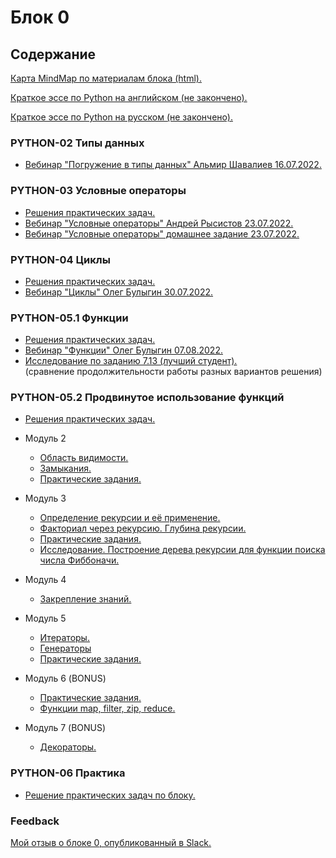 # Блок 0

## Содержание

[Карта MindMap по материалам блока (html).](https://cloud.mail.ru/public/ex85/fW9msGEwq)

[Краткое эссе по Python на английском (не закончено).](/synopsis/block_0/00_DSPR_PYTHON_english.ipynb)

[Краткое эссе по Python на русском (не закончено).](/synopsis/block_0/00_DSPR_PYTHON_russian.ipynb)

### PYTHON-02 Типы данных

* [Вебинар "Погружение в типы данных" Альмир Шавалиев 16.07.2022.](/synopsis/block_0/00_python-02_Вебинар_2022.07.16_Альмир_Шавалиев.ipynb)

### PYTHON-03 Условные операторы

* [Решения практических задач.](/synopsis/block_0/PYTHON-03)
* [Вебинар "Условные операторы" Андрей Рысистов 23.07.2022.](/synopsis/block_0/00_python-03_Вебинар_2022.07.23_Условные_операторы_Андрей_Рысистов.ipynb)
* [Вебинар "Условные операторы" домашнее задание 23.07.2022.](/synopsis/block_0/00_python-03_Вебинар_2022.07.23_Условные_операторы_Домашнее_задание.ipynb)

### PYTHON-04 Циклы

* [Решения практических задач.](/synopsis/block_0/PYTHON-04)
* [Вебинар "Циклы" Олег Булыгин 30.07.2022.](/synopsis/block_0/00_python-04_Вебинар_2022.07.30_Циклы_Олег_Булыгин.ipynb)

### PYTHON-05.1 Функции

* [Решения практических задач.](/synopsis/block_0/PYTHON-05.1)
* [Вебинар "Функции" Олег Булыгин 07.08.2022.](/synopsis/block_0/00_python-05_1_Вебинар_2022.08.07_Функции_Олег_Булыгин.ipynb)
* [Исследование по заданию 7.13 (лучший студент).](/synopsis/block_0/00_python-05-1_задание_7_13.ipynb) <br> (сравнение продолжительности работы разных вариантов решения)

### PYTHON-05.2 Продвинутое использование функций

* [Решения практических задач.](/synopsis/block_0/PYTHON-05.2)

* Модуль 2 
    * [Область видимости.](/synopsis/block_0/000_python-05-2_2_0_Область_видимости_переменных.ipynb)
    * [Замыкания.](/synopsis/block_0/00_python-05-2_2_1_Замыкание.ipynb)
    * [Практические задания.](/synopsis/block_0/00_python-05-2_2_2_Практические_задания.ipynb)
* Модуль 3
    * [Определение рекурсии и её применение.](/synopsis/block_0/00_python-05-2_3_1_Определение_рекурсии_и_её_применение.ipynb)
    * [Факториал через рекурсию. Глубина рекурсии.](/synopsis/block_0/00_python-05-2_3_2_Факториал_Глубина_рекурсии.ipynb)
    * [Практические задания.](/synopsis/block_0/00_python-05-2_3_3_Рекурсия_Практические_задания.ipynb)
    * [Исследование. Построение дерева рекурсии для функции поиска числа Фиббоначи.](/synopsis/block_0/00_python-05-2_3_4_Рекурсия_Исследование_Дерево.ipynb)
* Модуль 4
    * [Закрепление знаний.](/synopsis/block_0/00_python-05-2_4_Закрепление_знаний.ipynb)
* Модуль 5
    * [Итераторы.](/synopsis/block_0/00_python-05-2_5_1_Итераторы.ipynb)
    * [Генераторы](/synopsis/block_0/00_python-05-2_5_2_Генераторы.ipynb)
    * [Практические задания.](/synopsis/block_0/00_python-05-2_5_3_Практические_задания.ipynb)
* Модуль 6 (BONUS)
    * [Практические задания.](/synopsis/block_0/00_python-05-2_6_BONUS_Практические_задания.ipynb)
    * [Функции map, filter, zip, reduce.](/synopsis/block_0/00_python-05-2_6_BONUS_map_filter_zip_reduce.ipynb)
* Модуль 7 (BONUS)
    * [Декораторы.](/synopsis/block_0/00_python-05-2_7_BONUS_decorator.ipynb)

### PYTHON-06 Практика

* [Решение практических задач по блоку.](/synopsis/block_0/00_python-06_practice.ipynb)

### Feedback

[Мой отзыв о блоке 0, опубликованный в Slack.](/synopsis/block_0/feedback.md)
